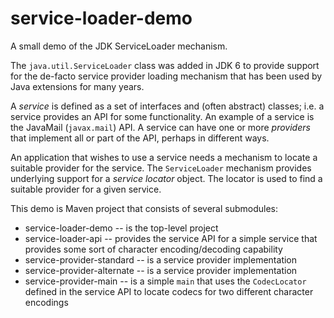 service-loader-demo
===================

A small demo of the JDK ServiceLoader mechanism.

The `java.util.ServiceLoader` class was added in JDK 6 to provide support
for the de-facto service provider loading mechanism that has been used by
Java extensions for many years.  

A _service_ is defined as a set of interfaces and (often abstract) classes;
i.e. a service provides an API for some functionality.  An example of a 
service is the JavaMail (`javax.mail`) API.  A service can have one or 
more _providers_ that implement all or part of the API, perhaps in different 
ways.

An application that wishes to use a service needs a mechanism to locate
a suitable provider for the service.  The `ServiceLoader` mechanism provides
underlying support for a _service locator_ object.  The locator is used to
find a suitable provider for a given service.

This demo is Maven project that consists of several submodules:

* service-loader-demo -- is the top-level project
* service-loader-api -- provides the service API for a simple service that
  provides some sort of character encoding/decoding capability
* service-provider-standard -- is a service provider implementation
* service-provider-alternate -- is a service provider implementation
* service-provider-main -- is a simple `main` that uses the 
  `CodecLocator` defined in the service API to locate codecs for two different
  character encodings
